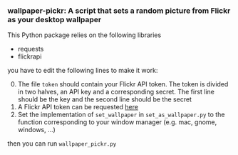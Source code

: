 ### wallpaper-pickr: A script that sets a random picture from Flickr as your desktop wallpaper
This Python package relies on the following libraries

- requests
- flickrapi

you have to edit the following lines to make it work:

0. The file ``token`` should contain your Flickr API token. The token is divided in two halves, an API key and a corresponding secret. The first line should be the key and the second line should be the secret
0. A Flickr API token can be requested [here](https://www.flickr.com/services/api/)
0. Set the implementation of ``set_wallpaper`` in ``set_as_wallpaper.py`` to the function corresponding to your window manager (e.g. mac, gnome, windows, ...)

then you can run ``wallpaper_pickr.py``


